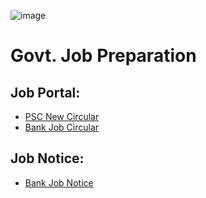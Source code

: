 ![image](https://user-images.githubusercontent.com/83280369/189430827-5e3256b6-7557-48a8-abbb-13371c2af1e8.png)
# Govt. Job Preparation

## Job Portal:
- <a href="https://bpsc.teletalk.com.bd/ncad/apply.php">PSC New Circular</a>
- <a href="https://erecruitment.bb.org.bd/onlineapp/joblist.php">Bank Job Circular</a>

## Job Notice:
- <a href="https://erecruitment.bb.org.bd/career/jobopportunity_bscs.php">Bank Job Notice</a>

